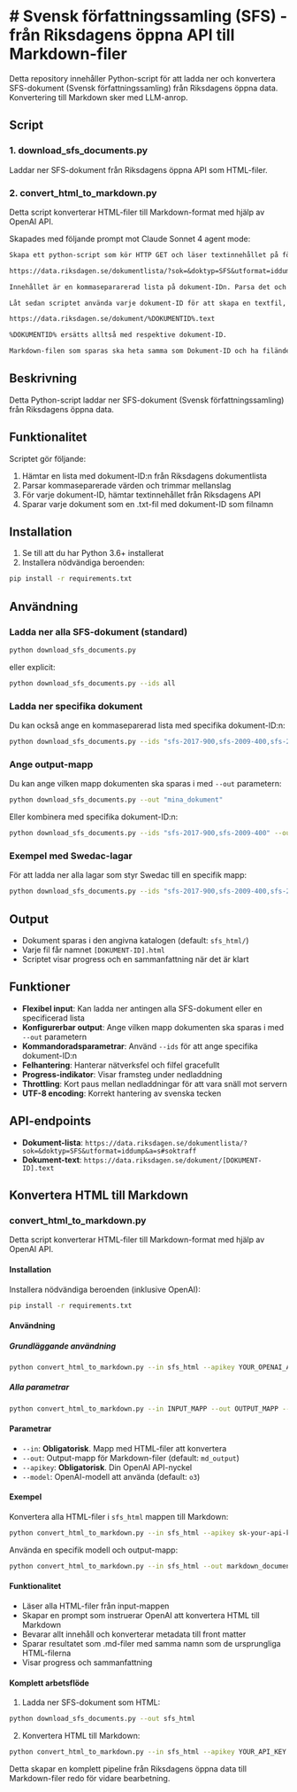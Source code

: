 # # Svensk författningssamling (SFS) - från Riksdagens öppna API till Markdown-filer

Detta repository innehåller Python-script för att ladda ner och konvertera SFS-dokument (Svensk författningssamling) från Riksdagens öppna data. Konvertering till Markdown sker med LLM-anrop.

## Script

### 1. download_sfs_documents.py

Laddar ner SFS-dokument från Riksdagens öppna API som HTML-filer.

### 2. convert_html_to_markdown.py

Detta script konverterar HTML-filer till Markdown-format med hjälp av OpenAI API.

Skapades med följande prompt mot Claude Sonnet 4 agent mode:

```txt
Skapa ett python-script som kör HTTP GET och läser textinnehållet på följande URL:

https://data.riksdagen.se/dokumentlista/?sok=&doktyp=SFS&utformat=iddump&a=s#soktraff

Innehållet är en kommasepararerad lista på dokument-IDn. Parsa det och se till att trimma bort alla mellanslag.

Låt sedan scriptet använda varje dokument-ID för att skapa en textfil, genom att ladda ner innehållet på följande URL för varje dokument-ID:

https://data.riksdagen.se/dokument/%DOKUMENTID%.text

%DOKUMENTID% ersätts alltså med respektive dokument-ID.

Markdown-filen som sparas ska heta samma som Dokument-ID och ha filändelsen .txt
```

## Beskrivning

Detta Python-script laddar ner SFS-dokument (Svensk författningssamling) från Riksdagens öppna data.

## Funktionalitet

Scriptet gör följande:

1. Hämtar en lista med dokument-ID:n från Riksdagens dokumentlista
2. Parsar kommaseparerade värden och trimmar mellanslag
3. För varje dokument-ID, hämtar textinnehållet från Riksdagens API
4. Sparar varje dokument som en .txt-fil med dokument-ID som filnamn

## Installation

1. Se till att du har Python 3.6+ installerat
2. Installera nödvändiga beroenden:

```bash
pip install -r requirements.txt
```

## Användning

### Ladda ner alla SFS-dokument (standard)

```bash
python download_sfs_documents.py
```

eller explicit:

```bash
python download_sfs_documents.py --ids all
```

### Ladda ner specifika dokument

Du kan också ange en kommaseparerad lista med specifika dokument-ID:n:

```bash
python download_sfs_documents.py --ids "sfs-2017-900,sfs-2009-400,sfs-2011-791"
```

### Ange output-mapp

Du kan ange vilken mapp dokumenten ska sparas i med `--out` parametern:

```bash
python download_sfs_documents.py --out "mina_dokument"
```

Eller kombinera med specifika dokument-ID:n:

```bash
python download_sfs_documents.py --ids "sfs-2017-900,sfs-2009-400" --out "mina_favorit_lagar"
```

### Exempel med Swedac-lagar

För att ladda ner alla lagar som styr Swedac till en specifik mapp:

```bash
python download_sfs_documents.py --ids "sfs-2017-900,sfs-2009-400,sfs-2009-641,sfs-2021-1252,sfs-2011-791,sfs-2011-811,sfs-2019-16,sfs-1991-93,sfs-1993-1634,sfs-2014-864,sfs-2002-574,sfs-2009-211,sfs-2006-985,sfs-2006-1592,sfs-2016-1128,sfs-2009-1079,sfs-2009-1078,sfs-2010-900,sfs-2011-338,sfs-2011-1244,sfs-2011-1261,sfs-1992-1514,sfs-1993-1066,sfs-1994-99,sfs-1997-857,sfs-1999-716,sfs-2005-403,sfs-2006-1043,sfs-2011-318,sfs-2011-345,sfs-2011-1200,sfs-2011-1480,sfs-2012-211,sfs-2012-238,sfs-1975-49,sfs-1999-779,sfs-1999-780" --out "swedac_lagar"
```

## Output

- Dokument sparas i den angivna katalogen (default: `sfs_html/`)
- Varje fil får namnet `[DOKUMENT-ID].html`
- Scriptet visar progress och en sammanfattning när det är klart

## Funktioner

- **Flexibel input**: Kan ladda ner antingen alla SFS-dokument eller en specificerad lista
- **Konfigurerbar output**: Ange vilken mapp dokumenten ska sparas i med `--out` parametern
- **Kommandoradsparametrar**: Använd `--ids` för att ange specifika dokument-ID:n
- **Felhantering**: Hanterar nätverksfel och filfel gracefullt
- **Progress-indikator**: Visar framsteg under nedladdning
- **Throttling**: Kort paus mellan nedladdningar för att vara snäll mot servern
- **UTF-8 encoding**: Korrekt hantering av svenska tecken

## API-endpoints

- **Dokument-lista**: `https://data.riksdagen.se/dokumentlista/?sok=&doktyp=SFS&utformat=iddump&a=s#soktraff`
- **Dokument-text**: `https://data.riksdagen.se/dokument/[DOKUMENT-ID].text`

## Konvertera HTML till Markdown

### convert_html_to_markdown.py

Detta script konverterar HTML-filer till Markdown-format med hjälp av OpenAI API.

#### Installation

Installera nödvändiga beroenden (inklusive OpenAI):

```bash
pip install -r requirements.txt
```

#### Användning

##### Grundläggande användning

```bash
python convert_html_to_markdown.py --in sfs_html --apikey YOUR_OPENAI_API_KEY
```

##### Alla parametrar

```bash
python convert_html_to_markdown.py --in INPUT_MAPP --out OUTPUT_MAPP --apikey YOUR_OPENAI_API_KEY --model MODELL
```

#### Parametrar

- `--in`: **Obligatorisk**. Mapp med HTML-filer att konvertera
- `--out`: Output-mapp för Markdown-filer (default: `md_output`)
- `--apikey`: **Obligatorisk**. Din OpenAI API-nyckel
- `--model`: OpenAI-modell att använda (default: `o3`)

#### Exempel

Konvertera alla HTML-filer i `sfs_html` mappen till Markdown:

```bash
python convert_html_to_markdown.py --in sfs_html --apikey sk-your-api-key-here
```

Använda en specifik modell och output-mapp:

```bash
python convert_html_to_markdown.py --in sfs_html --out markdown_documents --apikey sk-your-api-key-here --model gpt-4
```

#### Funktionalitet

- Läser alla HTML-filer från input-mappen
- Skapar en prompt som instruerar OpenAI att konvertera HTML till Markdown
- Bevarar allt innehåll och konverterar metadata till front matter
- Sparar resultatet som .md-filer med samma namn som de ursprungliga HTML-filerna
- Visar progress och sammanfattning

#### Komplett arbetsflöde

1. Ladda ner SFS-dokument som HTML:
```bash
python download_sfs_documents.py --out sfs_html
```

2. Konvertera HTML till Markdown:
```bash
python convert_html_to_markdown.py --in sfs_html --apikey YOUR_API_KEY
```

Detta skapar en komplett pipeline från Riksdagens öppna data till Markdown-filer redo för vidare bearbetning.
